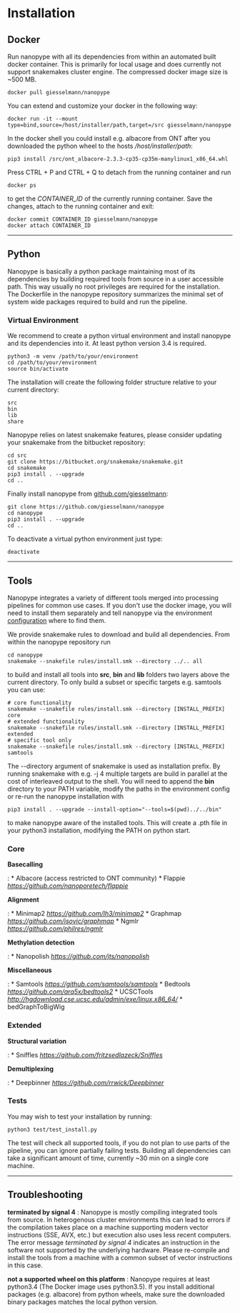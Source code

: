 # Installation

## Docker
Run nanopype with all its dependencies from within an automated built docker container. This is primarily for local usage and does currently not support snakemakes cluster engine. The compressed docker image size is ~500 MB.

    docker pull giesselmann/nanopype

You can extend and customize your docker in the following way:

    docker run -it --mount type=bind,source=/host/installer/path,target=/src giesselmann/nanopype

In the docker shell you could install e.g. albacore from ONT after you downloaded the python wheel to the hosts */host/installer/path*:

    pip3 install /src/ont_albacore-2.3.3-cp35-cp35m-manylinux1_x86_64.whl

Press CTRL + P and CTRL + Q to detach from the running container and run

    docker ps

to get the *CONTAINER_ID* of the currently running container. Save the changes, attach to the running container and exit:

    docker commit CONTAINER_ID giesselmann/nanopype
    docker attach CONTAINER_ID

***
## Python

Nanopype is basically a python package maintaining most of its dependencies by building required tools from source in a user accessible path. This way usually no root privileges are required for the installation. The Dockerfile in the nanopype repository summarizes the minimal set of system wide packages required to build and run the pipeline.

### Virtual Environment
We recommend to create a python virtual environment and install nanopype and its dependencies into it. At least python version 3.4 is required.

    python3 -m venv /path/to/your/environment
    cd /path/to/your/environment
    source bin/activate

The installation will create the following folder structure relative to your current directory:

    src
    bin
    lib
    share

Nanopype relies on latest snakemake features, please consider updating your snakemake from the bitbucket repository:

    cd src
    git clone https://bitbucket.org/snakemake/snakemake.git
    cd snakemake
    pip3 install . --upgrade
    cd ..

Finally install nanopype from [github.com/giesselmann](https://github.com/giesselmann/nanopype/):

    git clone https://github.com/giesselmann/nanopype
    cd nanopype
    pip3 install . --upgrade
    cd ..

To deactivate a virtual python environment just type:

    deactivate

***

## Tools
Nanopype integrates a variety of different tools merged into processing pipelines for common use cases. If you don't use the docker image, you will need to install them separately and tell nanopype via the environment [configuration](configuration.md) where to find them.

We provide snakemake rules to download and build all dependencies. From within the nanopype repository run

    cd nanopype
    snakemake --snakefile rules/install.smk --directory ../.. all

to build and install all tools into **src**, **bin** and **lib** folders two layers above the current directory. To only build a subset or specific targets e.g. samtools you can use:

    # core functionality
    snakemake --snakefile rules/install.smk --directory [INSTALL_PREFIX] core
    # extended functionality
    snakemake --snakefile rules/install.smk --directory [INSTALL_PREFIX] extended
    # specific tool only
    snakemake --snakefile rules/install.smk --directory [INSTALL_PREFIX] samtools

The --directory argument of snakemake is used as installation prefix. By running snakemake with e.g. -j 4 multiple targets are build in parallel at the cost of interleaved output to the shell. You will need to append the **bin** directory to your PATH variable, modify the paths in the environment config or re-run the nanopype installation with

    pip3 install . --upgrade --install-option="--tools=$(pwd)../../bin"

to make nanopype aware of the installed tools. This will create a .pth file in your python3 installation, modifying the PATH on python start. 

### Core
**Basecalling**

:   * Albacore (access restricted to ONT community)
    * Flappie *https://github.com/nanoporetech/flappie*

**Alignment**

:   * Minimap2 *https://github.com/lh3/minimap2*
    * Graphmap *https://github.com/isovic/graphmap*
    * Ngmlr *https://github.com/philres/ngmlr*

**Methylation detection**

:   * Nanopolish *https://github.com/jts/nanopolish*

**Miscellaneous**

:   * Samtools *https://github.com/samtools/samtools*
    * Bedtools *https://github.com/arq5x/bedtools2*
    * UCSCTools *http://hgdownload.cse.ucsc.edu/admin/exe/linux.x86_64/*
        * bedGraphToBigWig

### Extended
**Structural variation**

:   * Sniffles *https://github.com/fritzsedlazeck/Sniffles*

**Demultiplexing**

:   * Deepbinner *https://github.com/rrwick/Deepbinner*


### Tests

You may wish to test your installation by running:

    python3 test/test_install.py

The test will check all supported tools, if you do not plan to use parts of the pipeline, you can ignore partially failing tests. Building all dependencies can take a significant amount of time, currently ~30 min on a single core machine.

***

## Troubleshooting

**terminated by signal 4**
:   Nanopype is mostly compiling integrated tools from source. In heterogenous cluster environments this can lead to errors if the compilation takes place on a machine supporting modern vector instructions (SSE, AVX, etc.) but execution also uses less recent computers. The error message *terminated by signal 4* indicates an instruction in the software not supported by the underlying hardware. Please re-compile and install the tools from a machine with a common subset of vector instructions in this case.

**not a supported wheel on this platform**
:   Nanopype requires at least python3.4 (The Docker image uses python3.5). If you install additional packages (e.g. albacore) from python wheels, make sure the downloaded binary packages matches the local python version.